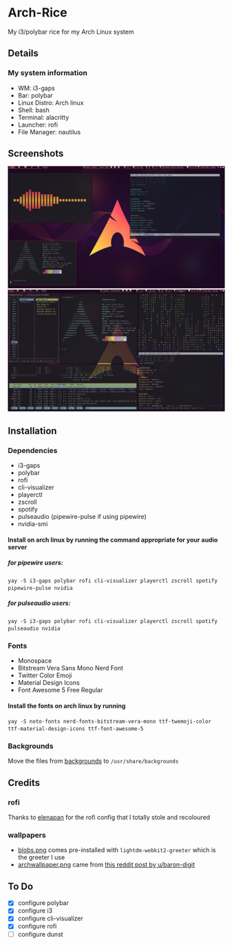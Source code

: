 # Arch-Rice
My i3/polybar rice for my Arch Linux system


## Details
### My system information
- WM: i3-gaps
- Bar: polybar
- Linux Distro: Arch linux
- Shell: bash
- Terminal: alacritty
- Launcher: rofi
- File Manager: nautilus

## Screenshots
![screenshot](https://github.com/SlashAcorn/Arch-Rice/blob/main/screenshots/arch4.png)
![screenshot](https://github.com/SlashAcorn/Arch-Rice/blob/main/screenshots/archrice.png)

## Installation
### Dependencies
- i3-gaps
- polybar
- rofi
- cli-visualizer
- playerctl
- zscroll
- spotify
- pulseaudio (pipewire-pulse if using pipewire)
- nvidia-smi


#### Install on arch linux by running the command appropriate for your audio server

##### for pipewire users:

``yay -S i3-gaps polybar rofi cli-visualizer playerctl zscroll spotify pipewire-pulse nvidia``

##### for pulseaudio users:

``yay -S i3-gaps polybar rofi cli-visualizer playerctl zscroll spotify pulseaudio nvidia``


### Fonts
- Monospace
- Bitstream Vera Sans Mono Nerd Font
- Twitter Color Emoji
- Material Design Icons
- Font Awesome 5 Free Regular

#### Install the fonts on arch linux by running

``yay -S noto-fonts nerd-fonts-bitstream-vera-mono ttf-twemoji-color ttf-material-design-icons ttf-font-awesome-5``

### Backgrounds
Move the files from [backgrounds](backgrounds) to ``/usr/share/backgrounds``

## Credits
### rofi
Thanks to [elenapan](https://github.com/elenapan/dotfiles/) for the rofi config that I totally stole and recoloured
### wallpapers
- [blobs.png](backgrounds/blobs.png) comes pre-installed with ``lightdm-webkit2-greeter`` which is the greeter I use
- [archwallpaper.png](backgrounds/archwallpaper.png) came from [this reddit post by u/baron-digit](https://www.reddit.com/r/LinuxArt/comments/igcg1f/arch_linux_wallpapers_sweet_kde_style/)

## To Do
- [x] configure polybar
- [x] configure i3
- [x] configure cli-visualizer
- [x] configure rofi
- [ ] configure dunst
